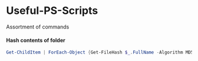 # Useful-PS-Scripts
Assortment of commands

#### Hash contents of folder
```powershell
Get-ChildItem | ForEach-Object {Get-FileHash $_.FullName -Algorithm MD5}
```
